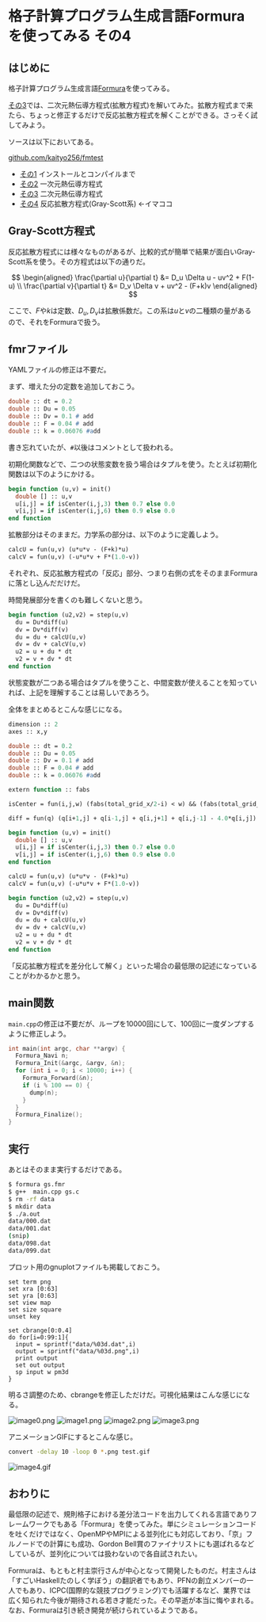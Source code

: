 # 格子計算プログラム生成言語Formuraを使ってみる その4

## はじめに

格子計算プログラム生成言語[Formura](https://github.com/formura/formura)を使ってみる。

[その3](https://qiita.com/kaityo256/items/bfd327ecf4e79b8ab83d)では、二次元熱伝導方程式(拡散方程式)を解いてみた。拡散方程式まで来たら、ちょっと修正するだけで反応拡散方程式を解くことができる。さっそく試してみよう。

ソースは以下においてある。

[github.com/kaityo256/fmtest](https://github.com/kaityo256/fmtest)

* [その1](https://qiita.com/kaityo256/items/8b6c9ca1abeeef64f414) インストールとコンパイルまで
* [その2](https://qiita.com/kaityo256/items/7ff1fb39986414654824) 一次元熱伝導方程式
* [その3](https://qiita.com/kaityo256/items/bfd327ecf4e79b8ab83d) 二次元熱伝導方程式
* [その4](https://qiita.com/kaityo256/items/2dd11363769cb5f29bc2) 反応拡散方程式(Gray-Scott系)  ←イマココ

## Gray-Scott方程式

反応拡散方程式には様々なものがあるが、比較的式が簡単で結果が面白いGray-Scott系を使う。その方程式は以下の通りだ。

$$
\begin{aligned}
\frac{\partial u}{\partial t} &= D_u \Delta u - uv^2 + F(1-u) \\
\frac{\partial v}{\partial t} &= D_v \Delta v + uv^2 - (F+k)v
\end{aligned}
$$

ここで、$F$や$k$は定数、$D_u,D_v$は拡散係数だ。この系は$u$と$v$の二種類の量があるので、それをFormuraで扱う。


## fmrファイル

YAMLファイルの修正は不要だ。

まず、増えた分の定数を追加しておこう。

```pascal
double :: dt = 0.2
double :: Du = 0.05
double :: Dv = 0.1 # add
double :: F = 0.04 # add
double :: k = 0.06076 #add
```

書き忘れていたが、`#`以後はコメントとして扱われる。

初期化関数などで、二つの状態変数を扱う場合はタプルを使う。たとえば初期化関数は以下のようにかける。

```pascal
begin function (u,v) = init()
  double [] :: u,v
  u[i,j] = if isCenter(i,j,3) then 0.7 else 0.0
  v[i,j] = if isCenter(i,j,6) then 0.9 else 0.0
end function
```

拡散部分はそのままだ。力学系の部分は、以下のように定義しよう。

```pascal
calcU = fun(u,v) (u*u*v - (F+k)*u)
calcV = fun(u,v) (-u*u*v + F*(1.0-v))
```

それぞれ、反応拡散方程式の「反応」部分、つまり右側の式をそのままFormuraに落とし込んだだけだ。

時間発展部分を書くのも難しくないと思う。

```pascal
begin function (u2,v2) = step(u,v)
  du = Du*diff(u)
  dv = Dv*diff(v)
  du = du + calcU(u,v)
  dv = dv + calcV(u,v)
  u2 = u + du * dt
  v2 = v + dv * dt
end function
```

状態変数が二つある場合はタプルを使うこと、中間変数が使えることを知っていれば、上記を理解することは易しいであろう。

全体をまとめるとこんな感じになる。

```pascal
dimension :: 2
axes :: x,y

double :: dt = 0.2
double :: Du = 0.05
double :: Dv = 0.1 # add
double :: F = 0.04 # add
double :: k = 0.06076 #add

extern function :: fabs

isCenter = fun(i,j,w) (fabs(total_grid_x/2-i) < w) && (fabs(total_grid_y/2-j) < w)

diff = fun(q) (q[i+1,j] + q[i-1,j] + q[i,j+1] + q[i,j-1] - 4.0*q[i,j])

begin function (u,v) = init()
  double [] :: u,v
  u[i,j] = if isCenter(i,j,3) then 0.7 else 0.0
  v[i,j] = if isCenter(i,j,6) then 0.9 else 0.0
end function

calcU = fun(u,v) (u*u*v - (F+k)*u)
calcV = fun(u,v) (-u*u*v + F*(1.0-v))

begin function (u2,v2) = step(u,v)
  du = Du*diff(u)
  dv = Dv*diff(v)
  du = du + calcU(u,v)
  dv = dv + calcV(u,v)
  u2 = u + du * dt
  v2 = v + dv * dt
end function
```

「反応拡散方程式を差分化して解く」といった場合の最低限の記述になっていることがわかるかと思う。

## main関数

`main.cpp`の修正は不要だが、ループを10000回にして、100回に一度ダンプするように修正しよう。

```cpp
int main(int argc, char **argv) {
  Formura_Navi n;
  Formura_Init(&argc, &argv, &n);
  for (int i = 0; i < 10000; i++) {
    Formura_Forward(&n);
    if (i % 100 == 0) {
      dump(n);
    }
  }
  Formura_Finalize();
}
```

## 実行

あとはそのまま実行するだけである。

```sh
$ formura gs.fmr
$ g++  main.cpp gs.c
$ rm -rf data
$ mkdir data
$ ./a.out
data/000.dat
data/001.dat
(snip)
data/098.dat
data/099.dat
```

プロット用のgnuplotファイルも掲載しておこう。

```gnuplot
set term png
set xra [0:63]
set yra [0:63]
set view map
set size square
unset key

set cbrange[0:0.4]
do for[i=0:99:1]{
  input = sprintf("data/%03d.dat",i)
  output = sprintf("data/%03d.png",i)
  print output
  set out output
  sp input w pm3d
}
```

明るさ調整のため、cbrangeを修正しただけだ。可視化結果はこんな感じになる。

![image0.png](image0.png)
![image1.png](image1.png)
![image2.png](image2.png)
![image3.png](image3.png)

アニメーションGIFにするとこんな感じ。

```sh
convert -delay 10 -loop 0 *.png test.gif
```

![image4.gif](image4.gif)

## おわりに

最低限の記述で、規則格子における差分法コードを出力してくれる言語でありフレームワークでもある「Formura」を使ってみた。単にシミュレーションコードを吐くだけではなく、OpenMPやMPIによる並列化にも対応しており、「京」フルノードでの計算にも成功、Gordon Bell賞のファイナリストにも選ばれるなどしているが、並列化については扱わないので各自試されたい。

Formuraは、もともと村主崇行さんが中心となって開発したものだ。村主さんは「すごいHaskellたのしく学ぼう」の翻訳者でもあり、PFNの創立メンバーの一人でもあり、ICPC(国際的な競技プログラミング)でも活躍するなど、業界では広く知られた今後が期待される若き才能だった。その早逝が本当に悔やまれる。なお、Formuraは引き続き開発が続けられているようである。
